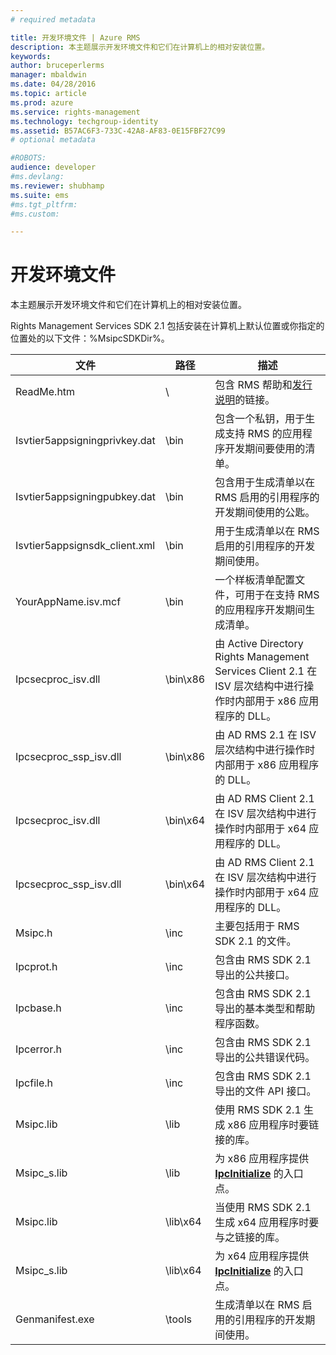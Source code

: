 ```yaml
---
# required metadata

title: 开发环境文件 | Azure RMS
description: 本主题展示开发环境文件和它们在计算机上的相对安装位置。
keywords:
author: bruceperlerms
manager: mbaldwin
ms.date: 04/28/2016
ms.topic: article
ms.prod: azure
ms.service: rights-management
ms.technology: techgroup-identity
ms.assetid: B57AC6F3-733C-42A8-AF83-0E15FBF27C99
# optional metadata

#ROBOTS:
audience: developer
#ms.devlang:
ms.reviewer: shubhamp
ms.suite: ems
#ms.tgt_pltfrm:
#ms.custom:

---
```


# 开发环境文件

本主题展示开发环境文件和它们在计算机上的相对安装位置。

Rights Management Services SDK 2.1 包括安装在计算机上默认位置或你指定的位置处的以下文件：%MsipcSDKDir%。

|文件|路径|描述|
|----|----|-----------|
|ReadMe.htm| \ | 包含 RMS 帮助和[发行说明](release-notes-rtm.md)的链接。|
|Isvtier5appsigningprivkey.dat|\bin|包含一个私钥，用于生成支持 RMS 的应用程序开发期间要使用的清单。|
|Isvtier5appsigningpubkey.dat|\bin|包含用于生成清单以在 RMS 启用的引用程序的开发期间使用的公匙。|
|Isvtier5appsignsdk_client.xml|\bin|用于生成清单以在 RMS 启用的引用程序的开发期间使用。|
|YourAppName.isv.mcf|\bin|一个样板清单配置文件，可用于在支持 RMS 的应用程序开发期间生成清单。|
|Ipcsecproc_isv.dll|\bin\x86|由 Active Directory Rights Management Services Client 2.1 在 ISV 层次结构中进行操作时内部用于 x86 应用程序的 DLL。|
|Ipcsecproc_ssp_isv.dll|\bin\x86|由 AD RMS 2.1 在 ISV 层次结构中进行操作时内部用于 x86 应用程序的 DLL。|
|Ipcsecproc_isv.dll|\bin\x64|由 AD RMS Client 2.1 在 ISV 层次结构中进行操作时内部用于 x64 应用程序的 DLL。|
|Ipcsecproc_ssp_isv.dll|\bin\x64|由 AD RMS Client 2.1 在 ISV 层次结构中进行操作时内部用于 x64 应用程序的 DLL。|
|Msipc.h|\inc|主要包括用于 RMS SDK 2.1 的文件。|
|Ipcprot.h|\inc|包含由 RMS SDK 2.1 导出的公共接口。|
|Ipcbase.h|\inc|包含由 RMS SDK 2.1 导出的基本类型和帮助程序函数。|
|Ipcerror.h|\inc|包含由 RMS SDK 2.1 导出的公共错误代码。|
|Ipcfile.h|\inc|包含由 RMS SDK 2.1 导出的文件 API 接口。|
|Msipc.lib|\lib|使用 RMS SDK 2.1 生成 x86 应用程序时要链接的库。|
|Msipc_s.lib|\lib|为 x86 应用程序提供 [<strong>IpcInitialize</strong>](/rights-management/sdk/2.1/api/win/functions#msipc_ipcinitialize) 的入口点。|
|Msipc.lib|\lib\x64|当使用 RMS SDK 2.1 生成 x64 应用程序时要与之链接的库。|
|Msipc_s.lib|\lib\x64|为 x64 应用程序提供 [<strong>IpcInitialize</strong>](/rights-management/sdk/2.1/api/win/functions#msipc_ipcinitialize) 的入口点。|
|Genmanifest.exe|\tools|生成清单以在 RMS 启用的引用程序的开发期间使用。|
 

 

 


<!--HONumber=Apr16_HO4-->


